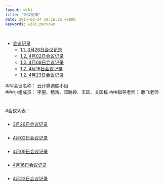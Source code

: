 ```yaml
---
layout: wiki
title: "会议记录"
date: 2014-02-24 19:16:26 +0800
keywords: wiki,markown

---
```


*   [会议记录](#toc1)
    *   [1.1. 3月26日会议记录](#toc1.1)
    *   [1.2. 4月02日会议记录](#toc1.2)
    *   [1.2. 4月09日会议记录](#toc1.3)
    *   [1.2. 4月16日会议记录](#toc1.4)
    *   [1.2. 4月23日会议记录](#toc1.5)

</div>
<div class="neirong">

###会议名称： 云计算调度小组  
###小组成员： 李曌、杨浩、邓聃婷、王跃、关国栋
###指导老师： 滕飞老师 
<h1></h1>  
#会议列表：

<h3 id="toc1.1"></h3>

*   [3月26日会议记录](./3-26.html)

<h3 id="toc1.2"></h3>   

*   [4月02日会议记录](./4-2)

<h3 id="toc1.3"></h3>   

*   [4月09日会议记录](./4-9)

<h3 id="toc1.4"></h3>   

*   [4月16日会议记录](./4-16)

<h3 id="toc1.5"></h3>   

*   [4月23日会议记录](./4-23)